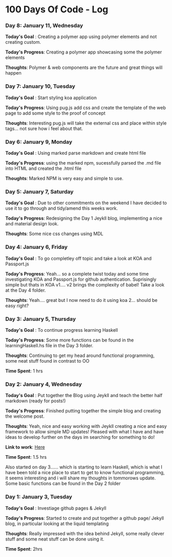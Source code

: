 # 100 Days Of Code - Log

### Day 8: January 11, Wednesday

**Today's Goal** : Creating a polymer app using polymer elements and not creating custom.

**Today's Progress**: Creating a polymer app showcasing some the polymer elements

**Thoughts**: Polymer & web components are the future and great things will happen


### Day 7: January 10, Tuesday

**Today's Goal** : Start styling koa application

**Today's Progress**: Using pug.js add css and create the template of the web page to add some style to the proof of concept

**Thoughts**: Interesting pug.js will take the external css and place within style tags... not sure how i feel about that.


### Day 6: January 9, Monday

**Today's Goal** : Using marked parse markdown and create html file

**Today's Progress**: using the marked npm, sucessfully parsed the .md file into HTML and created the .html file

**Thoughts**: Marked NPM is very easy and simple to use.


### Day 5: January 7, Saturday

**Today's Goal** : Due to other commitments on the weekend I have decided to use it to go through and tidy/amend this weeks work.

**Today's Progress**: Redesigning the Day 1 Jeykll blog, implementing a nice and material design look.

**Thoughts**: Some nice css changes using MDL


### Day 4: January 6, Friday

**Today's Goal** : To go completley off topic and take a look at KOA and Passport.js

**Today's Progress**: Yeah... so a complete twist today and some time investigating KOA and Passport.js for github authentication. Suprisingly simple but thats in KOA v1.... v2 brings the complexity of babel! Take a look at the Day 4 folder.

**Thoughts**: Yeah.... great but I now need to do it using koa 2... should be easy right?


### Day 3: January 5, Thursday

**Today's Goal** : To continue progress learning Haskell

**Today's Progress**: Some more functions can be found in the learningHaskell.hs file in the Day 3 folder.

**Thoughts**: Continuing to get my head around functional programming, some neat stuff found in contrast to OO


**Time Spent**: 1 hrs

### Day 2: January 4, Wednesday

**Today's Goal** : Put together the Blog using Jeykll and teach the better half markdown (ready for posts!)

**Today's Progress**: Finished putting together the simple blog and creating the welcome post.

**Thoughts**: Yeah, nice and easy working with Jeykll creating a nice and easy framework to allow simple MD updates! Pleased with what I have and have ideas to develop further on the days im searching for something to do!

**Link to work**: [Here](https://codebush91.github.io/)

**Time Spent**: 1.5 hrs

Also started on day 3...... which is starting to learn Haskell, which is what I have been told a nice place to start to get to know functional programming, it seems interesting and i will share my thoughts in tommorows update. Some basic functions can be found in the Day 2 folder

### Day 1: January 3, Tuesday

**Today's Goal** : Investiage github pages & Jekyll

**Today's Progress**: Started to create and put together a github page/ Jekyll blog, in particular looking at the liquid templating

**Thoughts**: Really impressed with the idea behind Jekyll, some really clever stuff and some neat stuff can be done using it.

**Time Spent**: 2hrs